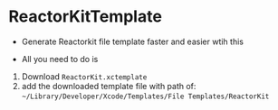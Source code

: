 # ReactorKitTemplate

- Generate Reactorkit file template faster and easier wtih this

- All you need to do is 
1. Download `ReactorKit.xctemplate`
2. add the downloaded template file with path of: 
   `~/Library/Developer/Xcode/Templates/File Templates/ReactorKit`
